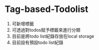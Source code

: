 # Tag-based-Todolist
1. 可新增標籤
2. 可透過對todos賦予標籤來進行分類
3. 目前是將todo list紀錄存放在local storage
4. 目前設有預設todo list紀錄
